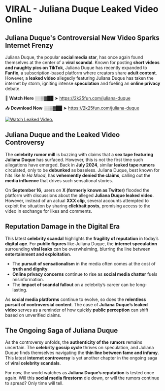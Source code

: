 # VIRAL - Juliana Duque Leaked Video Online

## **Juliana Duque's Controversial New Video Sparks Internet Frenzy**  

Juliana Duque, the popular **social media star**, has once again found themselves at the center of a **viral scandal**. Known for posting **short videos and naughty pics on TikTok**, Juliana Duque has recently expanded to **Fanfix**, a subscription-based platform where creators share **adult content**. However, a **leaked video** allegedly featuring Juliana Duque has taken the internet by storm, igniting intense **speculation** and fueling an **online privacy** debate.  

🔴 **Watch Here** ░░▒▓██ ➤ https://2k25fun.com/juliana-duque  

📥 **Download Now** ░░▒▓██ ➤ https://2k25fun.com/juliana-duque  

[![Watch Leaked Video.](https://miro.medium.com/v2/resize:fit:828/format:webp/1*cilzJN44JGOrTw9NJCrNHA.gif "Watch Leaked Video")](https://2k25fun.com/juliana-duque)

## **Juliana Duque and the Leaked Video Controversy**  

The **celebrity rumor mill** is buzzing with claims that a **sex tape featuring Juliana Duque** has surfaced. However, this is not the first time such allegations have emerged. Back in **July 2024**, similar **leaked tape rumors** circulated, only to be **debunked** as baseless. Juliana Duque, best known for hits like *In Ha Mood*, has **vehemently denied the claims**, calling out the **media influence** that drives such sensational stories.  

On **September 16**, users on **X (formerly known as Twitter)** flooded the platform with discussions about the alleged **Juliana Duque leaked video**. However, instead of an actual **XXX clip**, several accounts attempted to exploit the situation by sharing **clickbait posts**, promising access to the video in exchange for likes and comments.  

## **Reputation Damage in the Digital Era**  

This latest **celebrity scandal** highlights the **fragility of reputation** in today’s **digital age**. For **public figures** like Juliana Duque, the **internet speculation** surrounding **viral leaks** can be overwhelming, blurring the line between **entertainment and exploitation**.  

- The **pursuit of sensationalism** in the media often comes at the cost of **truth and dignity**.  
- **Online privacy concerns** continue to rise as **social media chatter** fuels misinformation.  
- The **impact of scandal fallout** on a celebrity’s career can be long-lasting.  

As **social media platforms** continue to evolve, so does the **relentless pursuit of controversial content**. The case of **Juliana Duque’s leaked video** serves as a reminder of how quickly **public perception** can shift based on unverified claims.  

## **The Ongoing Saga of Juliana Duque**  

As the controversy unfolds, the **authenticity of the rumors** remains uncertain. The **celebrity gossip cycle** thrives on speculation, and Juliana Duque finds themselves navigating the **thin line between fame and infamy**. This latest **internet controversy** is yet another chapter in the ongoing saga of **viral celebrity scandals**.  

For now, the world watches as **Juliana Duque’s reputation** is tested once again. Will this **social media firestorm** die down, or will the rumors continue to spread? Only time will tell.